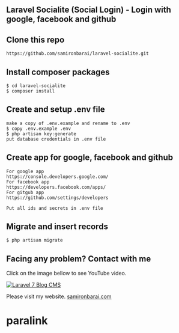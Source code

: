 ## Laravel Socialite (Social Login) - Login with google, facebook and github

## Clone this repo
```
https://github.com/samironbarai/laravel-socialite.git
```

## Install composer packages
```
$ cd laravel-socialite
$ composer install
```

## Create and setup .env file
```
make a copy of .env.example and rename to .env
$ copy .env.example .env
$ php artisan key:generate
put database credentials in .env file
```

## Create app for google, facebook and github
```
For google app
https://console.developers.google.com/
For facebook app
https://developers.facebook.com/apps/
For gitgub app
https://github.com/settings/developers

Put all ids and secrets in .env file
```

## Migrate and insert records
```
$ php artisan migrate
```

## Facing any problem? Contact with me

Click on the image bellow to see YouTube video.

[![Laravel 7 Blog CMS](https://img.youtube.com/vi/jIckLu1cKew/0.jpg)](https://www.youtube.com/watch?v=jIckLu1cKew) 

Please visit my website.
[samironbarai.com](https://samironbarai.com) 
# paralink
